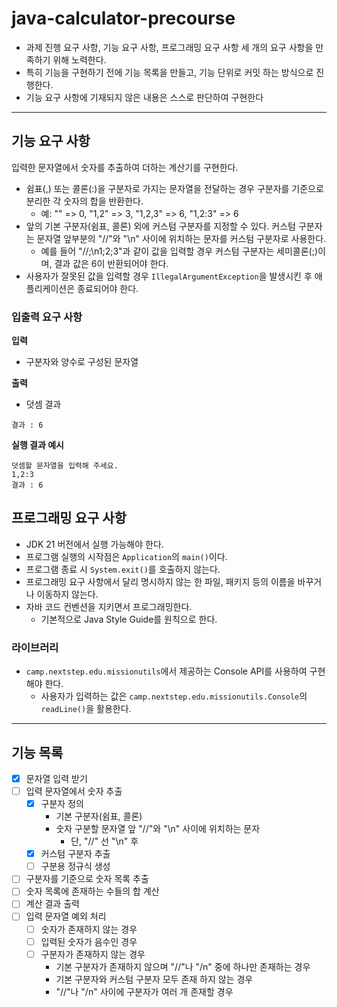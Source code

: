 # java-calculator-precourse
- 과제 진행 요구 사항, 기능 요구 사항, 프로그래밍 요구 사항 세 개의 요구 사항을 만족하기 위해 노력한다.
- 특히 기능을 구현하기 전에 기능 목록을 만들고, 기능 단위로 커밋 하는 방식으로 진행한다.
- 기능 요구 사항에 기재되지 않은 내용은 스스로 판단하여 구현한다

---
## 기능 요구 사항
입력한 문자열에서 숫자를 추출하여 더하는 계산기를 구현한다.

- 쉼표(,) 또는 콜론(:)을 구분자로 가지는 문자열을 전달하는 경우 구분자를 기준으로 분리한 각 숫자의 합을 반환한다.
    - 예: "" => 0, "1,2" => 3, "1,2,3" => 6, "1,2:3" => 6
- 앞의 기본 구분자(쉼표, 콜론) 외에 커스텀 구분자를 지정할 수 있다. 커스텀 구분자는 문자열 앞부분의 "//"와 "\n" 사이에 위치하는 문자를 커스텀 구분자로 사용한다.
    - 예를 들어 "//;\n1;2;3"과 같이 값을 입력할 경우 커스텀 구분자는 세미콜론(;)이며, 결과 값은 6이 반환되어야 한다.
- 사용자가 잘못된 값을 입력할 경우 `IllegalArgumentException`을 발생시킨 후 애플리케이션은 종료되어야 한다.
### 입출력 요구 사항
**입력**
- 구분자와 양수로 구성된 문자열

**출력**
- 덧셈 결과
```
결과 : 6
```
**실행 결과 예시**
```
덧셈할 문자열을 입력해 주세요.
1,2:3
결과 : 6
```
## 프로그래밍 요구 사항
- JDK 21 버전에서 실행 가능해야 한다.
- 프로그램 실행의 시작점은 `Application`의 `main()`이다.
- 프로그램 종료 시 `System.exit()`를 호출하지 않는다.
- 프로그래밍 요구 사항에서 달리 명시하지 않는 한 파일, 패키지 등의 이름을 바꾸거나 이동하지 않는다.
- 자바 코드 컨벤션을 지키면서 프로그래밍한다.
    - 기본적으로 Java Style Guide를 원칙으로 한다.
### 라이브러리
- `camp.nextstep.edu.missionutils`에서 제공하는 Console API를 사용하여 구현해야 한다.
    - 사용자가 입력하는 값은 `camp.nextstep.edu.missionutils.Console`의 `readLine()`을 활용한다.
---
## 기능 목록
- [X] 문자열 입력 받기
- [ ] 입력 문자열에서 숫자 추출
    - [X] 구분자 정의
        - 기본 구분자(쉼표, 콜론)
        - 숫자 구분할 문자열 앞 "//"와 "\n" 사이에 위치하는 문자 
          - 단, "//" 선 "\n" 후
    - [X] 커스텀 구분자 추출
    - [ ] 구분용 정규식 생성
- [ ] 구분자를 기준으로 숫자 목록 추출
- [ ] 숫자 목록에 존재하는 수들의 합 계산
- [ ] 계산 결과 출력
- [ ] 입력 문자열 예외 처리
    - [ ] 숫자가 존재하지 않는 경우
    - [ ] 입력된 숫자가 음수인 경우
    - [ ] 구분자가 존재하지 않는 경우
        - 기본 구분자가 존재하지 않으며 "//"나 "/n" 중에 하나만 존재하는 경우
        - 기본 구분자와 커스텀 구분자 모두 존재 하지 않는 경우
        - "//"나 "/n" 사이에 구분자가 여러 개 존재할 경우